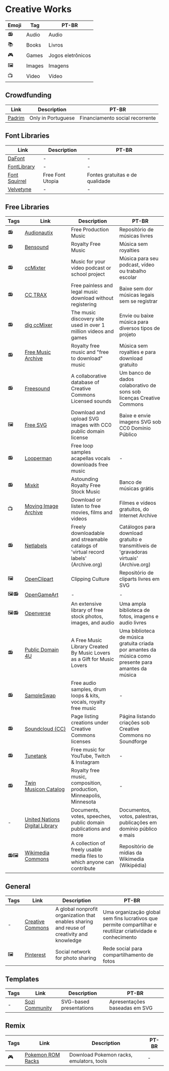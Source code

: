 # Creative Works

| Emoji | Tag    | PT-BR             |
| ----- | ------ | ----------------- |
| 📻    | Audio  | Audio             |
| 📚    | Books  | Livros            |
| 🎮    | Games  | Jogos eletrônicos |
| 🖼    | Images | Imagens           |
| 📺    | Video  | Vídeo             |

## Crowdfunding

| Link                                | Description        | PT-BR                           |
| ----------------------------------- | ------------------ | ------------------------------- |
| [Padrim](https://www.padrim.com.br) | Only in Portuguese | Financiamento social recorrente |

## Font Libraries

| Link                                           | Description      | PT-BR                           |
| ---------------------------------------------- | ---------------- | ------------------------------- |
| [DaFont](https://www.dafont.com/)              | -                | -                               |
| [FontLibrary](https://fontlibrary.org/)        | -                | -                               |
| [Font Squirrel](https://www.fontsquirrel.com/) | Free Font Utopia | Fontes gratuitas e de qualidade |
| [Velvetyne](https://velvetyne.fr/)             | -                | -                               |

## Free Libraries

| Tags | Link                                                              | Description                                                                          | PT-BR                                                                                               |
| ---- | ----------------------------------------------------------------- | ------------------------------------------------------------------------------------ | --------------------------------------------------------------------------------------------------- |
| 📻   | [Audionautix](https://audionautix.com)                            | Free Production Music                                                                | Repositório de músicas livres                                                                       |
| 📻   | [Bensound](https://www.bensound.com)                              | Royalty Free Music                                                                   | Música sem royalties                                                                                |
| 📻   | [ccMixter](http://ccmixter.org)                                   | Music for your video podcast or school project                                       | Música para seu podcast, vídeo ou trabalho escolar                                                  |
| 📻   | [CC TRAX](https://cctrax.com)                                     | Free painless and legal music download without registering                           | Baixe sem dor músicas legais sem se registrar                                                       |
| 📻   | [dig ccMixer](http://dig.ccmixter.org)                            | The music discovery site used in over 1 million videos and games                     | Envie ou baixe música para diversos tipos de projeto                                                |
| 📻   | [Free Music Archive](https://freemusicarchive.org)                | Royalty free music and "free to download" music                                      | Música sem royalties e para download gratuito                                                       |
| 📻   | [Freesound](https://freesound.org)                                | A collaborative database of Creative Commons Licensed sounds                         | Um banco de dados colaborativo de sons sob licenças Creative Commons                                |
| 🖼   | [Free SVG](https://freesvg.org)                                   | Download and upload SVG images with CC0 public domain license                        | Baixe e envie imagens SVG sob CC0 Domínio Público                                                   |
| 📻   | [Looperman](https://www.looperman.com)                            | Free loop samples acapellas vocals downloads free music                              | -                                                                                                   |
| 📻   | [Mixkit](https://mixkit.co/free-stock-music/)                     | Astounding Royalty Free Stock Music                                                  | Banco de músicas grátis                                                                             |
| 📺   | [Moving Image Archive](https://archive.org/details/movies)        | Download or listen to free movies, films and videos                                  | Filmes e vídeos gratuitos, do Internet Archive                                                      |
| 📻   | [Netlabels](https://archive.org/details/netlabels)                | Freely downloadable and streamable catalogs of 'virtual record labels' (Archive.org) | Catálogos para download gratuito e transmitíveis de 'gravadoras virtuais' (Archive.org)             |
| 🖼   | [OpenClipart](https://openclipart.org)                            | Clipping Culture                                                                     | Repositório de cliparts livres em SVG                                                               |
| 🖼📻 | [OpenGameArt](https://opengameart.org)                            | -                                                                                    | -                                                                                                   |
| 🖼📻 | [Openverse](https://search-production.openverse.engineering)      | An extensive library of free stock photos, images, and audio                         | Uma ampla biblioteca de fotos, imagens e audio livres                                               |
| 📻   | [Public Domain 4U](https://publicdomain4u.com)                    | A Free Music Library Created By Music Lovers as a Gift for Music Lovers              | Uma biblioteca de música gratuita criada por amantes da música como presente para amantes da música |
| 📻   | [SampleSwap](https://sampleswap.org)                              | Free audio samples, drum loops & kits, vocals, royalty free music                    | -                                                                                                   |
| 📻   | [Soundcloud (CC)](https://soundcloud.com/wearecc)                 | Page listing creations under Creative Commons licenses                               | Página listando criações sob Creative Commons no Soundforge                                         |
| 📻   | [Tunetank](https://tunetank.com)                                  | Free music for YouTube, Twitch & Instagram                                           | -                                                                                                   |
| 📻   | [Twin Musicon Catalog](http://www.twinmusicom.org)                | Royalty free music, composition, production, Minneapolis, Minnesota                  | -                                                                                                   |
| -    | [United Nations Digital Library](https://digitallibrary.un.org)   | Documents, votes, speeches, public domain publications and more                      | Documentos, votos, palestras, publicações em domínio público e mais                                 |
| 📻🖼 | [Wikimedia Commons](https://commons.wikimedia.org/wiki/Main_Page) | A collection of freely usable media files to which anyone can contribute             | Repositório de mídias da Wikimedia (Wikipédia)                                                      |

## General

| Tags | Link                                            | Description                                                                                | PT-BR                                                                                                        |
| ---- | ----------------------------------------------- | ------------------------------------------------------------------------------------------ | ------------------------------------------------------------------------------------------------------------ |
| -    | [Creative Commons](https://creativecommons.org) | A global nonprofit organization that enables sharing and reuse of creativity and knowledge | Uma organização global sem fins lucrativos que permite compartilhar e reutilizar criatividade e conhecimento |
| 🖼   | [Pinterest](https://br.pinterest.com)           | Social network for photo sharing                                                           | Rede social para compartilhamento de fotos                                                                   |

## Templates

| Tags | Link                                      | Description             | PT-BR                         |
| ---- | ----------------------------------------- | ----------------------- | ----------------------------- |
| -    | [Sozi Community](http://sozi.wikidot.com) | SVG-based presentations | Apresentações baseadas em SVG |

## Remix

| Tags | Link                                            | Description                              | PT-BR |
| ---- | ----------------------------------------------- | ---------------------------------------- | ----- |
| 🎮   | [Pokemon ROM Racks](https://pokemonromhack.com) | Download Pokemon racks, emulators, tools | -     |
